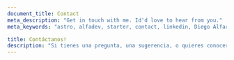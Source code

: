 ```yaml
---
document_title: Contact
meta_description: "Get in touch with me. Id'd love to hear from you."
meta_keywords: "astro, alfadev, starter, contact, linkedin, Diego Alfaro Saez"

title: Contáctanos!
description: "Si tienes una pregunta, una sugerencia, o quieres conocer mas sobre el estudio, sientete libre de contactarnos. Nos pondremos en contacto contigo lo más pronto posible!."
---
```

